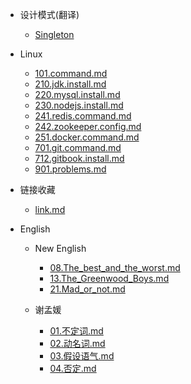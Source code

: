 


* 设计模式(翻译)
	-  [Singleton](20.design_pattern\01.Singleton.md) 
* Linux
	-  [101.command.md](10.linux\101.command.md) 
	-  [210.jdk.install.md](10.linux\210.jdk.install.md) 
	-  [220.mysql.install.md](10.linux\220.mysql.install.md) 
	-  [230.nodejs.install.md](10.linux\230.nodejs.install.md) 
	-  [241.redis.command.md](10.linux\241.redis.command.md) 
	-  [242.zookeeper.config.md](10.linux\242.zookeeper.config.md) 
	-  [251.docker.command.md](10.linux\251.docker.command.md) 
	-  [701.git.command.md](10.linux\701.git.command.md) 
	-  [712.gitbook.install.md](10.linux\712.gitbook.install.md) 
	-  [901.problems.md](10.linux\901.problems.md) 
* 链接收藏

  -  [link.md](70.linked\link.md) 
* English

  * New English

    *   [08.The_best_and_the_worst.md](86.english\new_english_2\08.The_best_and_the_worst.md) 
    *    [13.The_Greenwood_Boys.md](86.english\new_english_2\13.The_Greenwood_Boys.md) 
    *    [21.Mad_or_not.md](86.english\new_english_2\21.Mad_or_not.md) 
  * 谢孟媛
    *   [01.不定词.md](86.english\xiemy\01.不定词.md) 
    *   [02.动名词.md](86.english\xiemy\02.动名词.md) 
    *   [03.假设语气.md](86.english\xiemy\03.假设语气.md) 
    *   [04.否定.md](86.english\xiemy\04.否定.md) 

